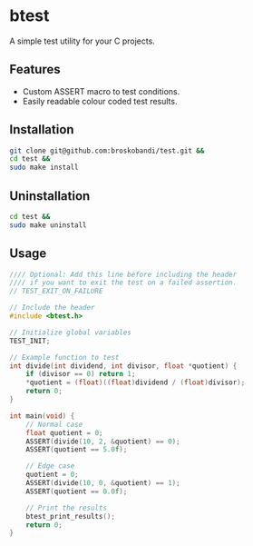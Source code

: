 # btest
A simple test utility for your C projects.

## Features
- Custom ASSERT macro to test conditions.
- Easily readable colour coded test results.

## Installation
```bash
git clone git@github.com:broskobandi/test.git &&
cd test &&
sudo make install
```

## Uninstallation
```bash
cd test &&
sudo make uninstall
```

## Usage
```c
//// Optional: Add this line before including the header 
//// if you want to exit the test on a failed assertion.
// TEST_EXIT_ON_FAILURE

// Include the header
#include <btest.h>

// Initialize global variables
TEST_INIT;

// Example function to test
int divide(int dividend, int divisor, float *quotient) {
    if (divisor == 0) return 1;
    *quotient = (float)((float)dividend / (float)divisor);
    return 0;
}

int main(void) {
    // Normal case
    float quotient = 0;
    ASSERT(divide(10, 2, &quotient) == 0);
    ASSERT(quotient == 5.0f);

    // Edge case
    quotient = 0;
    ASSERT(divide(10, 0, &quotient) == 1);
    ASSERT(quotient == 0.0f);

    // Print the results
    btest_print_results();
    return 0;
}
```
